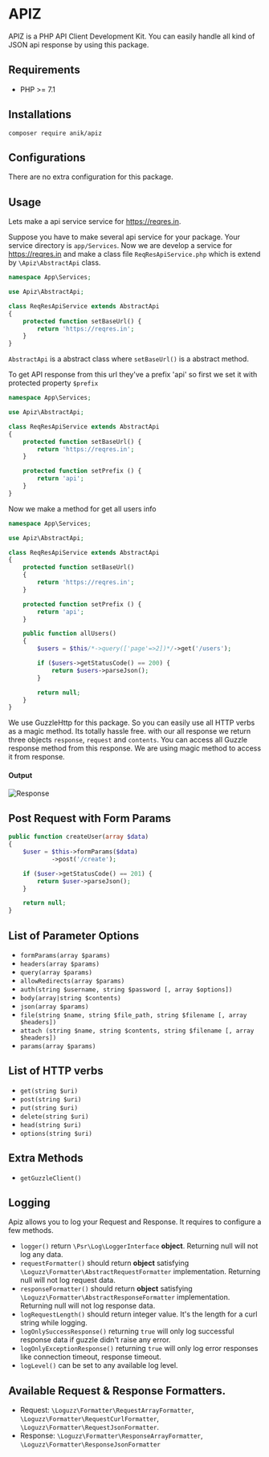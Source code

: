 # APIZ

APIZ is a PHP API Client Development Kit. You can easily handle all kind of JSON api response by using this package.

## Requirements

- PHP >= 7.1

## Installations

```shell
composer require anik/apiz
```

## Configurations

There are no extra configuration for this package.

## Usage

Lets make a api service service for https://reqres.in.

Suppose you have to make several api service for your package. Your service directory is
`app/Services`. Now we are develop a service for https://reqres.in and make a class file `ReqResApiService.php`
which is extend by `\Apiz\AbstractApi` class.

```php
namespace App\Services;

use Apiz\AbstractApi;

class ReqResApiService extends AbstractApi
{
    protected function setBaseUrl() {
        return 'https://reqres.in';
    }
}
```

`AbstractApi` is a abstract class where `setBaseUrl()` is a abstract method.

To get API response from this url they've a prefix 'api' so first we set it with protected property `$prefix`

```php
namespace App\Services;

use Apiz\AbstractApi;

class ReqResApiService extends AbstractApi
{
    protected function setBaseUrl() {
        return 'https://reqres.in';
    }

    protected function setPrefix () {
        return 'api';
    }
}
```

Now we make a method for get all users info

```php
namespace App\Services;

use Apiz\AbstractApi;

class ReqResApiService extends AbstractApi
{
    protected function setBaseUrl()
    {
        return 'https://reqres.in';
    }

    protected function setPrefix () {
        return 'api';
    }

    public function allUsers()
    {
        $users = $this/*->query(['page'=>2])*/->get('/users');

        if ($users->getStatusCode() == 200) {
            return $users->parseJson();
        }

        return null;
    }
}
```

We use GuzzleHttp for this package. So you can easily use all HTTP verbs
 as a magic method. Its totally hassle free. with our all response we return three objects `response`, `request` and `contents`.
 You can access all Guzzle response method from this response. We are using magic method to access it from response.

#### Output

![Response](http://imgur.com/IgI0vKb.png?1 "Response")

## Post Request with Form Params


```php
public function createUser(array $data)
{
    $user = $this->formParams($data)
            ->post('/create');

    if ($user->getStatusCode() == 201) {
        return $user->parseJson();
    }

    return null;
}
```

## List of Parameter Options

- `formParams(array $params)`
- `headers(array $params)`
- `query(array $params)`
- `allowRedirects(array $params)`
- `auth(string $username, string $password [, array $options])`
- `body(array|string $contents)`
- `json(array $params)`
- `file(string $name, string $file_path, string $filename [, array $headers])`
- `attach (string $name, string $contents, string $filename [, array $headers])`
- `params(array $params)`

## List of HTTP verbs

- `get(string $uri)`
- `post(string $uri)`
- `put(string $uri)`
- `delete(string $uri)`
- `head(string $uri)`
- `options(string $uri)`

## Extra Methods

- `getGuzzleClient()`
## Logging

Apiz allows you to log your Request and Response. It requires to configure a few methods.

- `logger()` return `\Psr\Log\LoggerInterface` **object**. Returning null will not log any data. 
- `requestFormatter()` should return **object** satisfying `\Loguzz\Formatter\AbstractRequestFormatter` implementation. Returning null will not log request data. 
- `responseFormatter()` should return **object** satisfying `\Loguzz\Formatter\AbstractResponseFormatter` implementation. Returning null will not log response data. 
- `logRequestLength()` should return integer value. It's the length for a curl string while logging.
- `logOnlySuccessResponse()` returning `true` will only log successful response data if guzzle didn't raise any error.
- `logOnlyExceptionResponse()` returning `true`  will only log error responses like connection timeout, response timeout.
- `logLevel()` can be set to any available log level.

## Available Request & Response Formatters.

- Request: `\Loguzz\Formatter\RequestArrayFormatter`, `\Loguzz\Formatter\RequestCurlFormatter`, `\Loguzz\Formatter\RequestJsonFormatter`.
- Response: `\Loguzz\Formatter\ResponseArrayFormatter`, `\Loguzz\Formatter\ResponseJsonFormatter`